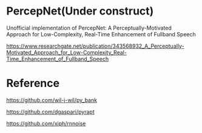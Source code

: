 # PercepNet(Under construct)
Unofficial implementation of PercepNet: A Perceptually-Motivated Approach for Low-Complexity, Real-Time Enhancement of Fullband Speech

https://www.researchgate.net/publication/343568932_A_Perceptually-Motivated_Approach_for_Low-Complexity_Real-Time_Enhancement_of_Fullband_Speech

# Reference
https://github.com/wil-j-wil/py_bank

https://github.com/dgaspari/pyrapt

https://github.com/xiph/rnnoise
